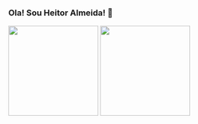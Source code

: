 ### Ola! Sou Heitor Almeida! 👋
  <div>
  <img height="180em" src="https://github-readme-stats.vercel.app/api?username=Heitorallmeida&show_icons=true&theme=merko&include_all_commits=true&count_private=false"/>
  <img height="180em" src="https://github-readme-stats.vercel.app/api/top-langs/?username=Heitorallmeida&layout=compact&langs_count=7&theme=merko&count_private=false"/>
  </div>
  <!--
**Heitorallmeida/Heitorallmeida** is a ✨ _special_ ✨ repository because its `README.md` (this file) appears on your GitHub profile.

Here are some ideas to get you started:

- 🔭 I’m currently working on Dev Fullstack
- 🌱 I’m currently learning Spring
- 👯 I’m looking to collaborate on ...
- 🤔 I’m looking for help with ...
- 💬 Ask me about in Heitornmalmeida@gmail.com
- 📫 How to reach me: ...
- 😄 Pronouns: ...
- ⚡ Fun fact: ...
-->
